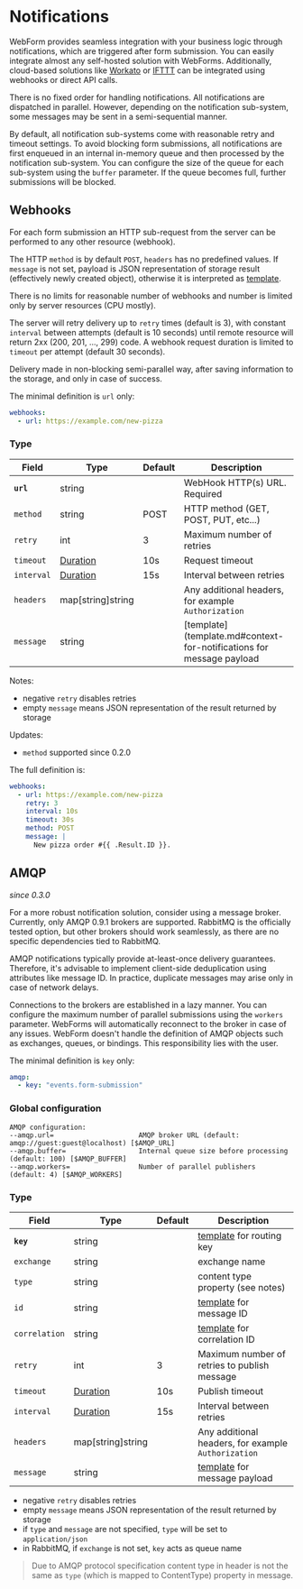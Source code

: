 # Notifications

<!--  {% raw %} --> 

WebForm provides seamless integration with your business logic through notifications, which are triggered after form
submission. You can easily integrate almost any self-hosted solution with WebForms. Additionally, cloud-based solutions
like [Workato](https://www.workato.com/) or [IFTTT](https://ifttt.com/) can be integrated using webhooks or direct API
calls.

There is no fixed order for handling notifications. All notifications are dispatched in parallel. However, depending on
the notification sub-system, some messages may be sent in a semi-sequential manner.

By default, all notification sub-systems come with reasonable retry and timeout settings. To avoid blocking form
submissions, all notifications are first enqueued in an internal in-memory queue and then processed by the notification
sub-system. You can configure the size of the queue for each sub-system using the `buffer` parameter. If the queue
becomes full, further submissions will be blocked.

## Webhooks

For each form submission an HTTP sub-request from the server can be performed to any other resource (webhook).

The HTTP `method` is by default `POST`, `headers` has no predefined values. If  `message` is not set, payload is JSON
representation of storage result (effectively newly created object), otherwise it is interpreted
as [template](template.md#context-for-notifications).

There is no limits for reasonable number of webhooks and number is limited only by server resources (CPU mostly).

The server will retry delivery up to `retry` times (default is 3), with constant `interval` between attempts (default is
10 seconds) until remote resource will return 2xx (200, 201, ..., 299) code. A webhook request duration is limited
to `timeout` per attempt (default 30 seconds).

Delivery made in non-blocking semi-parallel way, after saving information to the storage, and only in case of success.

The minimal definition is `url` only:

```yaml
webhooks:
  - url: https://example.com/new-pizza
```

### Type

| Field      | Type                                              | Default | Description                                                          |
|------------|---------------------------------------------------|---------|----------------------------------------------------------------------|
| **`url`**  | string                                            |         | WebHook HTTP(s) URL. Required                                        |
| `method`   | string                                            | POST    | HTTP method (GET, POST, PUT, etc...)                                 |
| `retry`    | int                                               | 3       | Maximum number of retries                                            |
| `timeout`  | [Duration](https://pkg.go.dev/time#ParseDuration) | 10s     | Request timeout                                                      |
| `interval` | [Duration](https://pkg.go.dev/time#ParseDuration) | 15s     | Interval between retries                                             |
| `headers`  | map[string]string                                 |         | Any additional headers, for example `Authorization`                  |
| `message`  | string                                            |         | [template](template.md#context-for-notifications for message payload |

Notes:

- negative `retry` disables retries
- empty `message` means JSON representation of the result returned by storage

Updates:

- `method` supported since 0.2.0

The full definition is:

```yaml
webhooks:
  - url: https://example.com/new-pizza
    retry: 3
    interval: 10s
    timeout: 30s
    method: POST
    message: |
      New pizza order #{{ .Result.ID }}.
```

## AMQP

*since 0.3.0*

For a more robust notification solution, consider using a message broker. Currently, only AMQP 0.9.1 brokers are
supported. RabbitMQ is the officially tested option, but other brokers should work seamlessly, as there are no specific
dependencies tied to RabbitMQ.

AMQP notifications typically provide at-least-once delivery guarantees. Therefore, it's advisable to implement
client-side deduplication using attributes like message ID. In practice, duplicate messages may arise only in case of
network delays.

Connections to the brokers are established in a lazy manner. You can configure the maximum number of parallel
submissions using the `workers` parameter. WebForms will automatically reconnect to the broker in case of any issues.
WebForm doesn't handle the definition of AMQP objects such as exchanges, queues, or bindings.
This responsibility lies with the user.

The minimal definition is `key` only:

```yaml
amqp:
  - key: "events.form-submission"
```

### Global configuration

```
AMQP configuration:
--amqp.url=                     AMQP broker URL (default: amqp://guest:guest@localhost) [$AMQP_URL]
--amqp.buffer=                  Internal queue size before processing (default: 100) [$AMQP_BUFFER]
--amqp.workers=                 Number of parallel publishers (default: 4) [$AMQP_WORKERS]
```

### Type

| Field         | Type                                              | Default | Description                                                           |
|---------------|---------------------------------------------------|---------|-----------------------------------------------------------------------|
| **`key`**     | string                                            |         | [template](template.md#context-for-notifications) for routing key     |
| `exchange`    | string                                            |         | exchange name                                                         |
| `type`        | string                                            |         | content type property (see notes)                                     |
| `id`          | string                                            |         | [template](template.md#context-for-notifications) for message ID      |
| `correlation` | string                                            |         | [template](template.md#context-for-notifications) for correlation ID  |
| `retry`       | int                                               | 3       | Maximum number of retries to publish message                          |
| `timeout`     | [Duration](https://pkg.go.dev/time#ParseDuration) | 10s     | Publish timeout                                                       |
| `interval`    | [Duration](https://pkg.go.dev/time#ParseDuration) | 15s     | Interval between retries                                              |
| `headers`     | map[string]string                                 |         | Any additional headers, for example `Authorization`                   |
| `message`     | string                                            |         | [template](template.md#context-for-notifications) for message payload |

- negative `retry` disables retries
- empty `message` means JSON representation of the result returned by storage
- if `type` and `message` are not specified, `type` will be set to `application/json`
- in RabbitMQ, if `exchange` is not set, `key` acts as queue name

> Due to AMQP protocol specification content type in header is not the same as `type` (which is mapped to ContentType)
> property in message.

<!-- {% endraw %} -->
